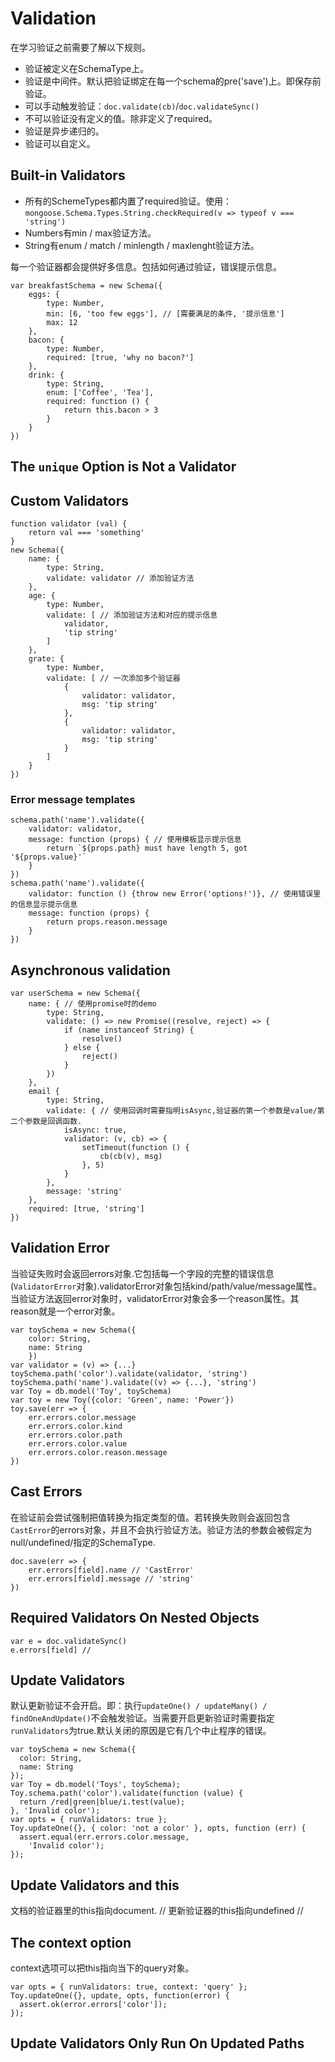 # Validation

在学习验证之前需要了解以下规则。

- 验证被定义在SchemaType上。
- 验证是中间件。默认把验证绑定在每一个schema的pre('save')上。即保存前验证。
- 可以手动触发验证：`doc.validate(cb)`/`doc.validateSync()`
- 不可以验证没有定义的值。除非定义了required。
- 验证是异步递归的。
- 验证可以自定义。

## Built-in Validators

- 所有的SchemeTypes都内置了required验证。使用：`mongoose.Schema.Types.String.checkRequired(v => typeof v === 'string')`  
- Numbers有min / max验证方法。
- String有enum / match / minlength / maxlenght验证方法。

每一个验证器都会提供好多信息。包括如何通过验证，错误提示信息。

    var breakfastSchema = new Schema({
        eggs: {
            type: Number,
            min: [6, 'too few eggs'], // [需要满足的条件, '提示信息']
            max: 12
        },
        bacon: {
            type: Number,
            required: [true, 'why no bacon?']
        },
        drink: {
            type: String,
            enum: ['Coffee', 'Tea'],
            required: function () {
                return this.bacon > 3
            }
        }
    })

## The `unique` Option is Not a Validator

## Custom Validators

    function validator (val) {
        return val === 'something'
    }
    new Schema({
        name: { 
            type: String,
            validate: validator // 添加验证方法
        },
        age: {
            type: Number,
            validate: [ // 添加验证方法和对应的提示信息
                validator,
                'tip string'
            ]
        },
        grate: {
            type: Number,
            validate: [ // 一次添加多个验证器
                {
                    validator: validator,
                    msg: 'tip string'
                },
                {
                    validator: validator,
                    msg: 'tip string'
                }
            ]
        }
    })

### Error message templates

    schema.path('name').validate({
        validator: validator,
        message: function (props) { // 使用模板显示提示信息
            return `${props.path} must have length 5, got '${props.value}'`
        }
    })
    schema.path('name').validate({
        validator: function () {throw new Error('options!')}, // 使用错误里的信息显示提示信息
        message: function (props) {
            return props.reason.message
        }
    })

## Asynchronous validation

    var userSchema = new Schema({
        name: { // 使用promise时的demo
            type: String,
            validate: () => new Promise((resolve, reject) => {
                if (name instanceof String) {
                    resolve()
                } else {
                    reject()
                }
            })
        },
        email {
            type: String,
            validate: { // 使用回调时需要指明isAsync,验证器的第一个参数是value/第二个参数是回调函数.
                isAsync: true,
                validator: (v, cb) => {
                    setTimeout(function () {
                        cb(cb(v), msg)
                    }, 5)
                }
            },
            message: 'string'
        },
        required: [true, 'string']
    })

## Validation Error

当验证失败时会返回errors对象.它包括每一个字段的完整的错误信息(`ValidatorError`对象).validatorError对象包括kind/path/value/message属性。当验证方法返回error对象时，validatorError对象会多一个reason属性。其reason就是一个error对象。

    var toySchema = new Schema({
        color: String,
        name: String
        })
    var validator = (v) => {...}
    toySchema.path('color').validate(validator, 'string')
    toySchema.path('name').validate((v) => {...}, 'string')
    var Toy = db.model('Toy', toySchema)
    var toy = new Toy({color: 'Green', name: 'Power'})
    toy.save(err => {
        err.errors.color.message
        err.errors.color.kind
        err.errors.color.path
        err.errors.color.value
        err.errors.color.reason.message
    })

## Cast Errors

在验证前会尝试强制把值转换为指定类型的值。若转换失败则会返回包含`CastError`的errors对象，并且不会执行验证方法。验证方法的参数会被假定为null/undefined/指定的SchemaType.

    doc.save(err => {
        err.errors[field].name // 'CastError'
        err.errors[field].message // 'string'
    })

## Required Validators On Nested Objects

    var e = doc.validateSync()
    e.errors[field] // 

## Update Validators

默认更新验证不会开启。即：执行`updateOne() / updateMany() / findOneAndUpdate()`不会触发验证。当需要开启更新验证时需要指定`runValidators`为true.默认关闭的原因是它有几个中止程序的错误。

    var toySchema = new Schema({
      color: String,
      name: String
    });
    var Toy = db.model('Toys', toySchema);
    Toy.schema.path('color').validate(function (value) {
      return /red|green|blue/i.test(value);
    }, 'Invalid color');
    var opts = { runValidators: true };
    Toy.updateOne({}, { color: 'not a color' }, opts, function (err) {
      assert.equal(err.errors.color.message,
        'Invalid color');
    });

## Update Validators and this

文档的验证器里的this指向document. //
更新验证器的this指向undefined //

## The context option

context选项可以把this指向当下的query对象。

    var opts = { runValidators: true, context: 'query' };
    Toy.updateOne({}, update, opts, function(error) {
      assert.ok(error.errors['color']);
    });

## Update Validators Only Run On Updated Paths